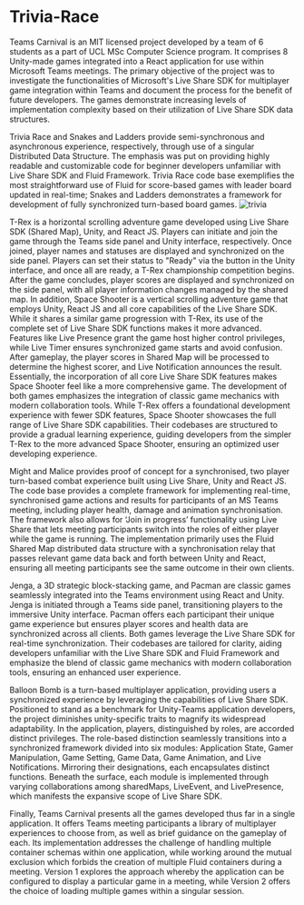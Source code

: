 # Trivia-Race
Teams Carnival is an MIT licensed project developed by a team of 6 students as a part of UCL MSc Computer Science program. It comprises 8 Unity-made games integrated into a React application for use within Microsoft Teams meetings. The primary objective of the project was to investigate the functionalities of Microsoft's Live Share SDK for multiplayer game integration within Teams and document the process for the benefit of future developers.  The games demonstrate increasing levels of implementation complexity based on their utilization of Live Share SDK data structures. 
  
Trivia Race and Snakes and Ladders provide semi-synchronous and asynchronous experience, respectively, through use of a singular Distributed Data Structure. The emphasis was put on providing highly readable and customizable code for beginner developers unfamiliar with Live Share SDK and Fluid Framework. Trivia Race code base exemplifies the most straightforward use of Fluid for score-based games with leader board updated in real-time; Snakes and Ladders demonstrates a framework for development of fully synchronized turn-based board games. 
![trivia](https://github.com/Teams-Carnival-Games/Trivia-Race/assets/83135521/38fc73d1-0221-4a49-a93a-c967307be8fe)

T-Rex is a horizontal scrolling adventure game developed using Live Share SDK (Shared Map), Unity, and React JS. Players can initiate and join the game through the Teams side panel and Unity interface, respectively. Once joined, player names and statuses are displayed and synchronized on the side panel. Players can set their status to "Ready" via the button in the Unity interface, and once all are ready, a T-Rex championship competition begins. After the game concludes, player scores are displayed and synchronized on the side panel, with all player information changes managed by the shared map. In addition, Space Shooter is a vertical scrolling adventure game that employs Unity, React JS and all core capabilities of the Live Share SDK. While it shares a similar game progression with T-Rex, its use of the complete set of Live Share SDK functions makes it more advanced. Features like Live Presence grant the game host higher control privileges, while Live Timer ensures synchronized game starts and avoid confusion. After gameplay, the player scores in Shared Map will be processed to determine the highest scorer, and Live Notification announces the result. Essentially, the incorporation of all core Live Share SDK features makes Space Shooter feel like a more comprehensive game. The development of both games emphasizes the integration of classic game mechanics with modern collaboration tools. While T-Rex offers a foundational development experience with fewer SDK features, Space Shooter showcases the full range of Live Share SDK capabilities. Their codebases are structured to provide a gradual learning experience, guiding developers from the simpler T-Rex to the more advanced Space Shooter, ensuring an optimized user developing experience. 
 
Might and Malice provides proof of concept for a synchronised, two player turn-based combat experience built using Live Share, Unity and React JS. The code base provides a complete framework for implementing real-time, synchronised game actions and results for participants of an MS Teams meeting, including player health, damage and animation synchronisation. The framework also allows for ‘Join in progress’ functionality using Live Share that lets meeting participants switch into the roles of either player while the game is running. The implementation primarily uses the Fluid Shared Map distributed data structure with a synchronisation relay that passes relevant game data back and forth between Unity and React, ensuring all meeting participants see the same outcome in their own clients. 
 
Jenga, a 3D strategic block-stacking game, and Pacman are classic games seamlessly integrated into the Teams environment using React and Unity. Jenga is initiated through a Teams side panel, transitioning players to the immersive Unity interface. Pacman offers each participant their unique game experience but ensures player scores and health data are synchronized across all clients. Both games leverage the Live Share SDK for real-time synchronization. Their codebases are tailored for clarity, aiding developers unfamiliar with the Live Share SDK and Fluid Framework and emphasize the blend of classic game mechanics with modern collaboration tools, ensuring an enhanced user experience. 
  
 
 
Balloon Bomb is a turn-based multiplayer application, providing users a synchronized experience by  leveraging the capabilities of Live Share SDK. Positioned to stand as a benchmark for Unity-Teams application developers,  the project diminishes unity-specific traits to magnify its widespread adaptability. In the application, players, distinguished by roles, are accorded distinct privileges. The role-based distinction seamlessly transitions into a synchronized framework divided into six modules:  Application State, Gamer Manipulation, Game Setting, Game Data, Game Animation, and Live Notifications. Mirroring their designations, each encapsulates distinct functions. Beneath the surface, each module is implemented through varying collaborations among sharedMaps, LiveEvent, and LivePresence, which manifests the expansive scope of Live Share SDK. 
 
Finally, Teams Carnival presents all the games developed thus far in a single application. It offers Teams meeting participants a library of multiplayer experiences to choose from, as well as brief guidance on the gameplay of each. Its implementation addresses the challenge of handling multiple container schemas within one application, while working around the mutual exclusion which forbids the creation of multiple Fluid containers during a meeting. Version 1 explores the approach whereby the application can be configured to display a particular game in a meeting, while Version 2 offers the choice of loading multiple games within a singular session. 

